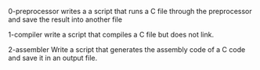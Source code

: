 0-preprocessor writes a a script that runs a C file through the preprocessor and save the result into another file

1-compiler write a script that compiles a C file but does not link.

2-assembler Write a script that generates the assembly code of a C code and save it in an output file.
